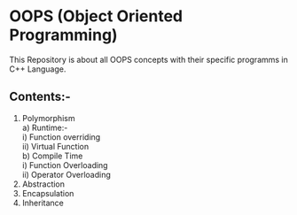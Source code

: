 # OOPS (Object Oriented Programming)

This Repository is about all OOPS concepts with their specific programms in C++ Language.

## Contents:-
1. Polymorphism <br>
   a) Runtime:-  <br>
      i) Function overriding <br>
      ii) Virtual Function <br>
   b) Compile Time <br>
      i) Function Overloading <br>
      ii) Operator Overloading <br>
2. Abstraction
3. Encapsulation
4. Inheritance
